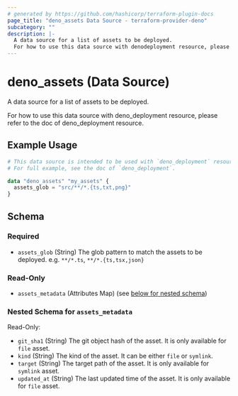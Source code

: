 ```yaml
---
# generated by https://github.com/hashicorp/terraform-plugin-docs
page_title: "deno_assets Data Source - terraform-provider-deno"
subcategory: ""
description: |-
  A data source for a list of assets to be deployed.
  For how to use this data source with denodeployment resource, please refer to the doc of denodeployment resource.
---
```


# deno_assets (Data Source)

A data source for a list of assets to be deployed.

For how to use this data source with deno_deployment resource, please refer to the doc of deno_deployment resource.

## Example Usage

```terraform
# This data source is intended to be used with `deno_deployment` resource.
# For full example, see the doc of `deno_deployment`.

data "deno_assets" "my_assets" {
  assets_glob = "src/**/*.{ts,txt,png}"
}
```

<!-- schema generated by tfplugindocs -->
## Schema

### Required

- `assets_glob` (String) The glob pattern to match the assets to be deployed. e.g. `**/*.ts`, `**/*.{ts,tsx,json}`

### Read-Only

- `assets_metadata` (Attributes Map) (see [below for nested schema](#nestedatt--assets_metadata))

<a id="nestedatt--assets_metadata"></a>
### Nested Schema for `assets_metadata`

Read-Only:

- `git_sha1` (String) The git object hash of the asset. It is only available for `file` asset.
- `kind` (String) The kind of the asset. It can be either `file` or `symlink`.
- `target` (String) The target path of the asset. It is only available for `symlink` asset.
- `updated_at` (String) The last updated time of the asset. It is only available for `file` asset.
